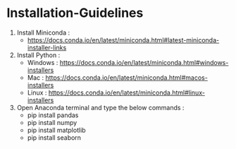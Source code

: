 # Installation-Guidelines

1. Install Miniconda : 
   * https://docs.conda.io/en/latest/miniconda.html#latest-miniconda-installer-links
2. Install Python : 
   * Windows : https://docs.conda.io/en/latest/miniconda.html#windows-installers 
   * Mac : https://docs.conda.io/en/latest/miniconda.html#macos-installers
   * Linux : https://docs.conda.io/en/latest/miniconda.html#linux-installers
3. Open Anaconda terminal and type the below commands :
   * pip install pandas
   * pip install numpy
   * pip install matplotlib
   * pip install seaborn

